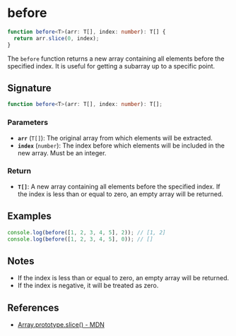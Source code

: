 # before

```typescript
function before<T>(arr: T[], index: number): T[] {
  return arr.slice(0, index);
}
```

The `before` function returns a new array containing all elements before the specified index. It is useful for getting a subarray up to a specific point.

## Signature

```typescript
function before<T>(arr: T[], index: number): T[];
```

### Parameters

- **`arr`** (`T[]`): The original array from which elements will be extracted.
- **`index`** (`number`): The index before which elements will be included in the new array. Must be an integer.

### Return

- **`T[]`**: A new array containing all elements before the specified index. If the index is less than or equal to zero, an empty array will be returned.

## Examples

```typescript
console.log(before([1, 2, 3, 4, 5], 2)); // [1, 2]
console.log(before([1, 2, 3, 4, 5], 0)); // []
```

## Notes

- If the index is less than or equal to zero, an empty array will be returned.
- If the index is negative, it will be treated as zero.

## References

- [Array.prototype.slice() - MDN](https://developer.mozilla.org/en-US/docs/Web/JavaScript/Reference/Global_Objects/Array/slice)
